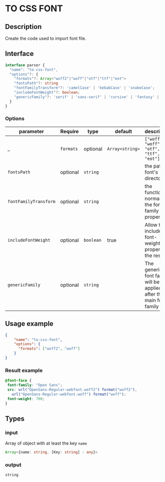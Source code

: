 # TO CSS FONT

## Description

Create the code used to import font file.

## Interface 

```ts
interface parser {
  "name": "to-css-font",
  "options"?: {
    "formats"?: Array<"woff2"|"woff"|"otf"|"ttf"|"eot">
    "fontsPath"?: string
    "fontFamilyTransform"?: 'camelCase' | 'kebabCase' | 'snakeCase';
    "includeFontWeight"?: boolean;
    "genericFamily"?: 'serif' | 'sans-serif' | 'cursive' | 'fantasy' | 'monospace';
  }
}
```

### Options
| parameter | Require    | type      | default    | description                                       |
| --------- | ---------- | --------- | ---------- | ------------------------------------------------- |
_| `formats`    | optional   | `Array<string>`   | `["woff2", "woff", "otf", "ttf", "eot"]` | the list of formats to import |_
| `fontsPath`    | optional   | `string` |  | the path of font's directory |
| `fontFamilyTransform`    | optional   | `string` |  | the function to normalize the font-family property |
| `includeFontWeight`    | optional   | `boolean` | true | Allow to include the font-weight property in the result |
| `genericFamily`    | optional   | `string` |  | The generic font family will be applied after the main font family |

## Usage example 

```json
{
    "name": "to-css-font",
    "options": {
      "formats": ["woff2", "woff"]
    }
}
```
### Result example

```css
@font-face {
 font-family: "Open Sans";
 src: url("OpenSans-Regular-webfont.woff2") format("woff2"),
   url("OpenSans-Regular-webfont.woff") format("woff");
 font-weight: 700;
}
```
## Types

### input

Array of object with at least the key `name`

```ts
Array<{name: string, [Key: string] : any}>
```

### output
```
string
```
